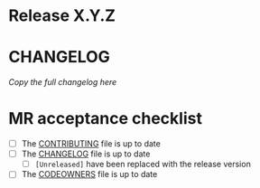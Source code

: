 # Release X.Y.Z

# CHANGELOG

_Copy the full changelog here_

# MR acceptance checklist

- [ ] The [CONTRIBUTING][contributing-manifest] file is up to date
- [ ] The [CHANGELOG][changelog] file is up to date
  - [ ] `[Unreleased]` have been replaced with the release version
- [ ] The [CODEOWNERS][codeowners] file is up to date

<!-- Links -->

[pylint]: https://pylint.pycqa.org/

[contributing-manifest]: CONTRIBUTING.md
[changelog]: CHANGELOG.md
[codeowners]: .gitlab/CODEOWNERS